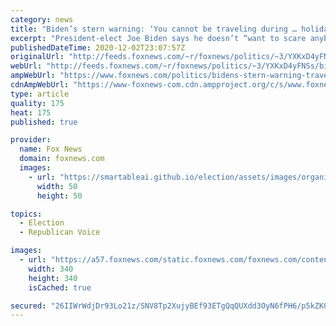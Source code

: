 ```yaml
---
category: news
title: "Biden’s stern warning: ‘You cannot be traveling during … holidays’"
excerpt: "President-elect Joe Biden says he doesn’t “want to scare anybody,” but he’s pleading with Americans to not travel during the upcoming holiday season."
publishedDateTime: 2020-12-02T23:07:57Z
originalUrl: "http://feeds.foxnews.com/~r/foxnews/politics/~3/YXKxD4yFNSs/bidens-stern-warning-traveling-holidays"
webUrl: "http://feeds.foxnews.com/~r/foxnews/politics/~3/YXKxD4yFNSs/bidens-stern-warning-traveling-holidays"
ampWebUrl: "https://www.foxnews.com/politics/bidens-stern-warning-traveling-holidays.amp"
cdnAmpWebUrl: "https://www-foxnews-com.cdn.ampproject.org/c/s/www.foxnews.com/politics/bidens-stern-warning-traveling-holidays.amp"
type: article
quality: 175
heat: 175
published: true

provider:
  name: Fox News
  domain: foxnews.com
  images:
    - url: "https://smartableai.github.io/election/assets/images/organizations/foxnews.com-50x50.jpg"
      width: 50
      height: 50

topics:
  - Election
  - Republican Voice

images:
  - url: "https://a57.foxnews.com/static.foxnews.com/foxnews.com/content/uploads/2019/03/340/340/PaulSteinhauser.jpg?ve=1&tl=1"
    width: 340
    height: 340
    isCached: true

secured: "26IIWrWdjDr93Lo21z/SNV8Tp2XujyBEf93ETgQqQUXdd3OyN6fPH6/p5kZK0aE7pum9UD0xaZ9NcQuJrAHIne+jtIwPXWbJgXcoZRLEq7NSAgxucbqJEl/4N9IHDME9mArTCuDIJoK2aeyLzRwK1J5wbbfeHFlb119tOp0kBx0x859vF21XQqqyDDmGWrKm0nUTUMognJDnret4y2liVYjD4fJtsKQiZDZiPdOK8ArOanUACOunO/up4Sn1P//JIZ5L4OObKorKB97JZMaFhQ1XWkEwcj5tajbseSJyQNKMN1xSuz6CdGiczJ8NEfmJdS5nWjtyDHWULHvBqUrmnL0HlTKBEyrIfptMCGbi6YQ=;JArUtKYAeu8/hWiJT1iOnw=="
---
```


